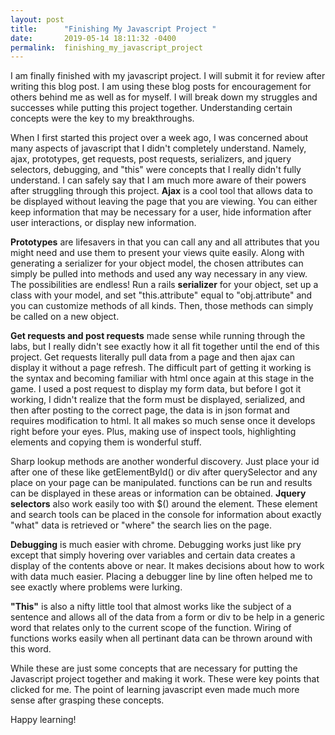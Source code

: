 ```yaml
---
layout: post
title:      "Finishing My Javascript Project "
date:       2019-05-14 18:11:32 -0400
permalink:  finishing_my_javascript_project
---
```




I am finally finished with my javascript project.  I will submit it for review after writing this blog post.  I am using these blog posts for encouragement for others behind me as well as for myself.  I will break down my struggles and successes while putting this project together.  Understanding certain concepts were the key to my breakthroughs.  

 When I first started this project over a week ago, I was concerned about many aspects of javascript that I didn't completely understand.  Namely, ajax, prototypes, get requests, post requests, serializers, and jquery selectors, debugging, and "this" were concepts that I really didn't fully understand.  I can safely say that I am much more aware of their powers after struggling through this project.  **Ajax** is a cool tool that allows data to be displayed without leaving the page that you are viewing.  You can either keep information that may be necessary for a user, hide information after user interactions, or display new information.   
 
 **Prototypes** are lifesavers in that you can call any and all attributes that you might need and use them to present your views quite easily.  Along with generating a serializer for your object model, the chosen attributes can simply be pulled into methods and used any way necessary in any view.  The possibilities are endless!  Run a rails **serializer** for your object, set up a class with your model, and set "this.attribute" equal to "obj.attribute" and you can customize methods of all kinds.  Then, those methods can simply be called on a new object.
 
 **Get requests and post requests** made sense while running through the labs, but I really didn't see exactly how it all fit together until the end of this project.  Get 
 requests literally pull data from a page and then ajax can display it without a page refresh.  The difficult part of getting it working is the syntax and becoming familiar with html once again at this stage in the game.  I used a post request to display my form data, but before I got it working, I didn't realize that the form must be displayed, serialized, and then after posting to the correct page, the data is in json format and requires modification to html.  It all makes so much sense once it develops right before your eyes.  Plus, making use of inspect tools, highlighting elements and copying them is wonderful stuff.  
 
 
 Sharp lookup methods are another wonderful discovery.  Just place your id after one of these like getElementById() or div after querySelector and any place on your page can be manipulated.  functions can be run and results can be displayed in these areas or information can be obtained.  **Jquery selectors** also work easily too with $() around the element.  These element and search tools can be placed in the console for information about exactly "what" data is retrieved or "where" the search lies on the page.  
 
 
 **Debugging** is much easier with chrome.  Debugging works just like pry except that simply hovering over variables and certain data creates a display of the contents above or near.  It makes decisions about how to work with data much easier.  Placing a debugger line by line often helped me to see exactly where problems were lurking.    
 
 **"This"** is also a nifty little tool that almost works like the subject of a sentence and allows all of the data from a form or div to be help in a generic word that relates only to the current scope of the function.  Wiring of functions works easily when all pertinant data can be thrown around with this word.
 
 While these are just some concepts that are necessary for putting the Javascript project together and making it work.  These were key points that clicked for me.  The point of learning javascript even made much more sense after grasping these concepts.
 
 Happy learning!

